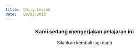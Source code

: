 ```yaml
---
title:  Daily Lesson
date:   08/03/2018
---
```


### <center>Kami sedang mengerjakan pelajaran ini</center>
<center>Silahkan kembali lagi nanti</center>